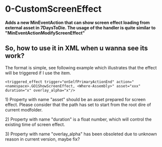# 0-CustomScreenEffect
<b>Adds a new MinEventAction that can show screen effect loading from external asset in 7DaysToDie. The usage of the handler is quite similar to "MinEventActionModifyScreenEffect"</b>

<h2>So, how to use it in XML when u wanna see its work?</h2>
<p>
  The format is simple, see following example which illustrates that the effect will be triggered if I use the item.
  
    <triggered_effect trigger="onSelfPrimaryActionEnd" action="<namespace>.GO1ShowScreenEffect, <Where-Assembly>" asset="xxx" duration="x" overlay_alpha="x"/>
</p>
<p>
  1) Property with name "asset" should be an asset prepared for screen effect. Please consider that the path has set to start from the root dire of current modfolder.
</p>
<p>
  2) Property with name "duration" is a float number, which will control the existing time of screen effect.
</p>
<p>
  3) Property with name "overlay_alpha" has been obsoleted due to unknown reason in current version, maybe fix?
</p>
